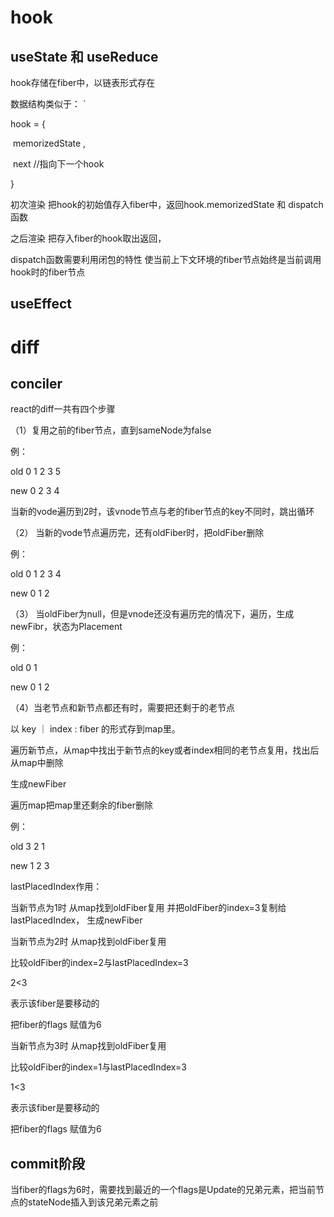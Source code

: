 # hook

## useState 和 useReduce
hook存储在fiber中，以链表形式存在

数据结构类似于：
`

hook = {

​	memorizedState , 

​	next  //指向下一个hook

}

初次渲染 把hook的初始值存入fiber中，返回hook.memorizedState 和 dispatch函数

之后渲染 把存入fiber的hook取出返回，

dispatch函数需要利用闭包的特性 使当前上下文环境的fiber节点始终是当前调用hook时的fiber节点

## useEffect


# diff

## conciler
react的diff一共有四个步骤

（1）复用之前的fiber节点，直到sameNode为false

例：

old  0 1 2 3 5

new  0 2 3 4

当新的vode遍历到2时，该vnode节点与老的fiber节点的key不同时，跳出循环

（2） 当新的vode节点遍历完，还有oldFiber时，把oldFiber删除

例：

old  0 1 2 3 4

new  0 1 2

（3） 当oldFiber为null，但是vnode还没有遍历完的情况下，遍历，生成newFibr，状态为Placement

例：

old  0 1 

new  0 1 2


（4）当老节点和新节点都还有时，需要把还剩于的老节点

以 key ｜ index : fiber 的形式存到map里。

遍历新节点，从map中找出于新节点的key或者index相同的老节点复用，找出后从map中删除

生成newFiber

遍历map把map里还剩余的fiber删除

例：

old  3 2 1

new  1 2 3

lastPlacedIndex作用：

当新节点为1时 从map找到oldFiber复用 并把oldFiber的index=3复制给lastPlacedIndex， 生成newFiber


当新节点为2时 从map找到oldFiber复用 

比较oldFiber的index=2与lastPlacedIndex=3

2<3

表示该fiber是要移动的

把fiber的flags 赋值为6

当新节点为3时 从map找到oldFiber复用

比较oldFiber的index=1与lastPlacedIndex=3

1<3

表示该fiber是要移动的

把fiber的flags 赋值为6

## commit阶段
当fiber的flags为6时，需要找到最近的一个flags是Update的兄弟元素，把当前节点的stateNode插入到该兄弟元素之前